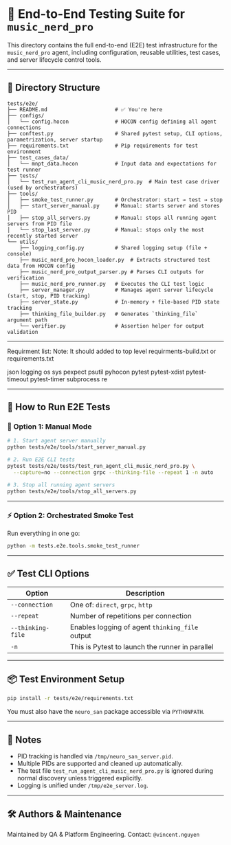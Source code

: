 # 🧪 End-to-End Testing Suite for `music_nerd_pro`

This directory contains the full end-to-end (E2E) test infrastructure for the `music_nerd_pro` agent, including configuration, reusable utilities, test cases, and server lifecycle control tools.

---

## 📁 Directory Structure

```text
tests/e2e/
├── README.md                      # ✅ You're here
├── configs/
│   └── config.hocon               # HOCON config defining all agent connections
├── conftest.py                    # Shared pytest setup, CLI options, parametrization, server startup
├── requirements.txt               # Pip requirements for test environment
├── test_cases_data/
│   └── mnpt_data.hocon            # Input data and expectations for test runner
├── tests/
│   └── test_run_agent_cli_music_nerd_pro.py  # Main test case driver (used by orchestrators)
├── tools/
│   ├── smoke_test_runner.py       # Orchestrator: start → test → stop
│   ├── start_server_manual.py     # Manual: starts server and stores PID
│   ├── stop_all_servers.py        # Manual: stops all running agent servers from PID file
│   └── stop_last_server.py        # Manual: stops only the most recently started server
└── utils/
    ├── logging_config.py          # Shared logging setup (file + console)
    ├── music_nerd_pro_hocon_loader.py  # Extracts structured test data from HOCON config
    ├── music_nerd_pro_output_parser.py # Parses CLI outputs for verification
    ├── music_nerd_pro_runner.py   # Executes the CLI test logic
    ├── server_manager.py          # Manages agent server lifecycle (start, stop, PID tracking)
    ├── server_state.py            # In-memory + file-based PID state tracking
    ├── thinking_file_builder.py   # Generates `thinking_file` argument path
    └── verifier.py                # Assertion helper for output validation
```

---
Requirment list:
Note: It should added to top level requirments-build.txt or requirements.txt

json
logging
os
sys
pexpect
psutil
pyhocon
pytest
pytest-xdist
pytest-timeout
pytest-timer
subprocess
re

---

## 🚦 How to Run E2E Tests

### 🔁 Option 1: Manual Mode

```bash
# 1. Start agent server manually
python tests/e2e/tools/start_server_manual.py

# 2. Run E2E CLI tests
pytest tests/e2e/tests/test_run_agent_cli_music_nerd_pro.py \
  --capture=no --connection grpc --thinking-file --repeat 1 -n auto

# 3. Stop all running agent servers
python tests/e2e/tools/stop_all_servers.py
```

---

### ⚡ Option 2: Orchestrated Smoke Test

Run everything in one go:

```bash
python -m tests.e2e.tools.smoke_test_runner
```

---

## ✅ Test CLI Options

| Option           | Description                                      |
|------------------|--------------------------------------------------|
| `--connection`   | One of: `direct`, `grpc`, `http`                 |
| `--repeat`       | Number of repetitions per connection             |
| `--thinking-file`| Enables logging of agent `thinking_file` output  |
| `-n`             | This is Pytest to launch the runner in parallel  |

---

## 📦 Test Environment Setup

```bash
pip install -r tests/e2e/requirements.txt
```

You must also have the `neuro_san` package accessible via `PYTHONPATH`.

---

## 🧠 Notes

- PID tracking is handled via `/tmp/neuro_san_server.pid`.
- Multiple PIDs are supported and cleaned up automatically.
- The test file `test_run_agent_cli_music_nerd_pro.py` is ignored during normal discovery unless triggered explicitly.
- Logging is unified under `/tmp/e2e_server.log`.

---

## 🛠️ Authors & Maintenance

Maintained by QA & Platform Engineering.
Contact: `@vincent.nguyen`
